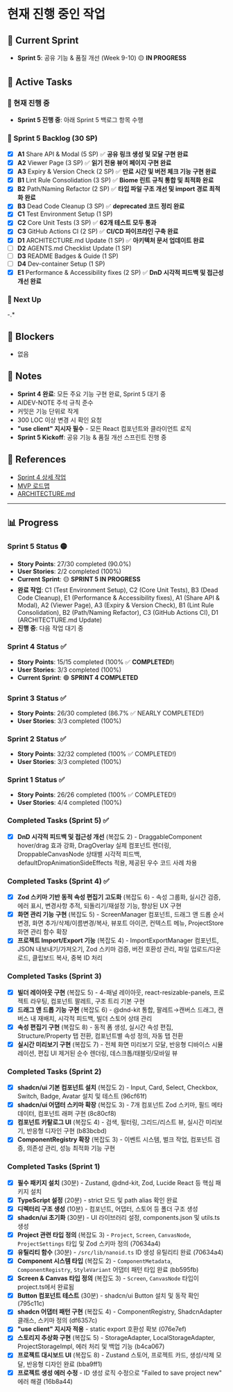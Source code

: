 # 현재 진행 중인 작업

## 🎯 Current Sprint
- **Sprint 5**: 공유 기능 & 품질 개선 (Week 9-10) 🟡 **IN PROGRESS**

## 🏃 Active Tasks

### 🎯 현재 진행 중
- **Sprint 5 진행 중**: 아래 Sprint 5 백로그 항목 수행

### 🔨 Sprint 5 Backlog (30 SP)
- [x] **A1** Share API & Modal (5 SP) ✅ **공유 링크 생성 및 모달 구현 완료**
- [x] **A2** Viewer Page (3 SP) ✅ **읽기 전용 뷰어 페이지 구현 완료**
- [x] **A3** Expiry & Version Check (2 SP) ✅ **만료 시간 및 버전 체크 기능 구현 완료**
- [x] **B1** Lint Rule Consolidation (3 SP) ✅ **Biome 린트 규칙 통합 및 최적화 완료**
- [x] **B2** Path/Naming Refactor (2 SP) ✅ **타입 파일 구조 개선 및 import 경로 최적화 완료**
- [x] **B3** Dead Code Cleanup (3 SP) ✅ **deprecated 코드 정리 완료**
- [x] **C1** Test Environment Setup (1 SP)
- [x] **C2** Core Unit Tests (3 SP) ✅ **62개 테스트 모두 통과**
- [x] **C3** GitHub Actions CI (2 SP) ✅ **CI/CD 파이프라인 구축 완료**
- [x] **D1** ARCHITECTURE.md Update (1 SP) ✅ **아키텍처 문서 업데이트 완료**
- [ ] **D2** AGENTS.md Checklist Update (1 SP)
- [ ] **D3** README Badges & Guide (1 SP)
- [ ] **D4** Dev-container Setup (1 SP)
- [x] **E1** Performance & Accessibility fixes (2 SP) ✅ **DnD 시각적 피드백 및 접근성 개선 완료**

### 🔨 Next Up
-.*

## 🚧 Blockers
- 없음

## 📝 Notes
- **Sprint 4 완료**: 모든 주요 기능 구현 완료, Sprint 5 대기 중
- AIDEV-NOTE 주석 규칙 준수
- 커밋은 기능 단위로 작게
- 300 LOC 이상 변경 시 확인 요청
- **"use client" 지시자 필수** - 모든 React 컴포넌트와 클라이언트 로직
- **Sprint 5 Kickoff**: 공유 기능 & 품질 개선 스프린트 진행 중

## 🔗 References
- [Sprint 4 상세 작업](../sprint-4/README.md)
- [MVP 로드맵](../MVP_ROADMAP.md)
- [ARCHITECTURE.md](../../ARCHITECTURE.md#5-빌더-데이터-구조)

---

## 📊 Progress

### Sprint 5 Status 🟡
- **Story Points**: 27/30 completed (90.0%)
- **User Stories**: 2/2 completed (100%)
- **Current Sprint**: 🟡 **SPRINT 5 IN PROGRESS**
- **완료 작업**: C1 (Test Environment Setup), C2 (Core Unit Tests), B3 (Dead Code Cleanup), E1 (Performance & Accessibility fixes), A1 (Share API & Modal), A2 (Viewer Page), A3 (Expiry & Version Check), B1 (Lint Rule Consolidation), B2 (Path/Naming Refactor), C3 (GitHub Actions CI), D1 (ARCHITECTURE.md Update)
- **진행 중**: 다음 작업 대기 중

### Sprint 4 Status ✅
- **Story Points**: 15/15 completed (100% ✅ **COMPLETED!**)
- **User Stories**: 3/3 completed (100%)
- **Current Sprint**: 🟢 **SPRINT 4 COMPLETED**

### Sprint 3 Status ✅
- **Story Points**: 26/30 completed (86.7% ✅ NEARLY COMPLETED!)
- **User Stories**: 3/3 completed (100%)

### Sprint 2 Status ✅
- **Story Points**: 32/32 completed (100% ✅ COMPLETED!)
- **User Stories**: 3/3 completed (100%)

### Sprint 1 Status ✅
- **Story Points**: 26/26 completed (100% ✅ COMPLETED!)
- **User Stories**: 4/4 completed (100%)

### Completed Tasks (Sprint 5) ✅
- [x] **DnD 시각적 피드백 및 접근성 개선** (복잡도 2) - DraggableComponent hover/drag 효과 강화, DragOverlay 실제 컴포넌트 렌더링, DroppableCanvasNode 상태별 시각적 피드백, defaultDropAnimationSideEffects 적용, 제공된 우수 코드 사례 차용

### Completed Tasks (Sprint 4) ✅
- [x] **Zod 스키마 기반 동적 속성 편집기 고도화** (복잡도 6) - 속성 그룹화, 실시간 검증, 에러 표시, 변경사항 추적, 되돌리기/재설정 기능, 향상된 UX 구현
- [x] **화면 관리 기능 구현** (복잡도 5) - ScreenManager 컴포넌트, 드래그 앤 드롭 순서 변경, 화면 추가/삭제/이름변경/복사, 뷰포트 아이콘, 컨텍스트 메뉴, ProjectStore 화면 관리 함수 확장
- [x] **프로젝트 Import/Export 기능** (복잡도 4) - ImportExportManager 컴포넌트, JSON 내보내기/가져오기, Zod 스키마 검증, 버전 호환성 관리, 파일 업로드/다운로드, 클립보드 복사, 중복 ID 처리

### Completed Tasks (Sprint 3)
- [x] **빌더 레이아웃 구현** (복잡도 5) - 4-패널 레이아웃, react-resizable-panels, 프로젝트 라우팅, 컴포넌트 팔레트, 구조 트리 기본 구현
- [x] **드래그 앤 드롭 기능 구현** (복잡도 6) - @dnd-kit 통합, 팔레트→캔버스 드래그, 캔버스 내 재배치, 시각적 피드백, 빌더 스토어 상태 관리
- [x] **속성 편집기 구현** (복잡도 8) - 동적 폼 생성, 실시간 속성 편집, Structure/Property 탭 전환, 컴포넌트별 속성 정의, 자동 탭 전환
- [x] **실시간 미리보기 구현** (복잡도 7) - 전체 화면 미리보기 모달, 반응형 디바이스 시뮬레이션, 편집 UI 제거된 순수 렌더링, 데스크톱/태블릿/모바일 뷰

### Completed Tasks (Sprint 2)
- [x] **shadcn/ui 기본 컴포넌트 설치** (복잡도 2) - Input, Card, Select, Checkbox, Switch, Badge, Avatar 설치 및 테스트 (96cf61f)
- [x] **shadcn/ui 어댑터 스키마 확장** (복잡도 3) - 7개 컴포넌트 Zod 스키마, 필드 메타데이터, 컴포넌트 래퍼 구현 (8c80cf8)
- [x] **컴포넌트 카탈로그 UI** (복잡도 4) - 검색, 필터링, 그리드/리스트 뷰, 실시간 미리보기, 반응형 디자인 구현 (b83bcbd)
- [x] **ComponentRegistry 확장** (복잡도 3) - 이벤트 시스템, 벌크 작업, 컴포넌트 검증, 의존성 관리, 성능 최적화 기능 구현

### Completed Tasks (Sprint 1)
- [x] **필수 패키지 설치** (30분) - Zustand, @dnd-kit, Zod, Lucide React 등 핵심 패키지 설치
- [x] **TypeScript 설정** (20분) - strict 모드 및 path alias 확인 완료
- [x] **디렉터리 구조 생성** (10분) - 컴포넌트, 어댑터, 스토어 등 폴더 구조 생성
- [x] **shadcn/ui 초기화** (30분) - UI 라이브러리 설정, components.json 및 utils.ts 생성
- [x] **Project 관련 타입 정의** (복잡도 3) - `Project`, `Screen`, `CanvasNode`, `ProjectSettings` 타입 및 Zod 스키마 정의 (70634a4)
- [x] **유틸리티 함수** (30분) - `/src/lib/nanoid.ts` ID 생성 유틸리티 완료 (70634a4)
- [x] **Component 시스템 타입** (복잡도 2) - `ComponentMetadata`, `ComponentRegistry`, `StyleVariant` 어댑터 패턴 타입 완료 (bb595fb)
- [x] **Screen & Canvas 타입 정의** (복잡도 3) - `Screen`, `CanvasNode` 타입이 project.ts에서 완료됨
- [x] **Button 컴포넌트 테스트** (30분) - shadcn/ui Button 설치 및 동작 확인 (795c11c)
- [x] **shadcn 어댑터 패턴 구현** (복잡도 4) - ComponentRegistry, ShadcnAdapter 클래스, 스키마 정의 (df6357c)
- [x] **"use client" 지시자 적용** - static export 호환성 확보 (076e7ef)
- [x] **스토리지 추상화 구현** (복잡도 5) - StorageAdapter, LocalStorageAdapter, ProjectStorageImpl, 에러 처리 및 백업 기능 (b4ca067)
- [x] **프로젝트 대시보드 UI** (복잡도 8) - Zustand 스토어, 프로젝트 카드, 생성/삭제 모달, 반응형 디자인 완료 (bba9ff1)
- [x] **프로젝트 생성 에러 수정** - ID 생성 로직 수정으로 "Failed to save project new" 에러 해결 (16b8a44) 